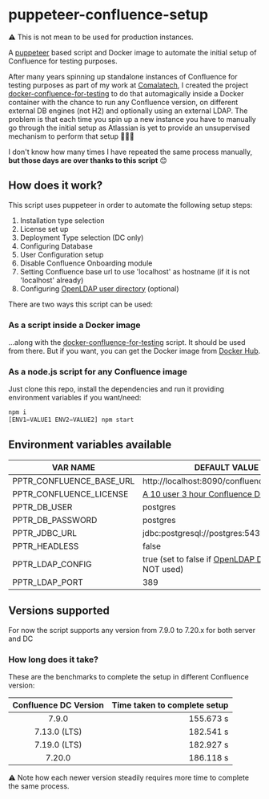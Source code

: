 # puppeteer-confluence-setup

⚠️ This is not mean to be used for production instances.

A [puppeteer](https://github.com/puppeteer/puppeteer) based script and Docker image to automate the initial setup of Confluence for testing purposes.

After many years spinning up standalone instances of Confluence for testing purposes as part of my work at [Comalatech](https://comalatech.com), I created the project [docker-confluence-for-testing](https://github.com/aruizca/docker-confluence-for-testing) to do that automagically inside a Docker container with the chance to run any Confluence version, on different external DB engines (not H2) and optionally using an external LDAP. The problem is that each time you spin up a new instance you have to manually go through the initial setup as Atlassian is yet to provide an unsupervised mechanism to perform that setup 🤦🏻‍♂️

I don't know how many times I have repeated the same process manually, **but those days are over thanks to this script** 😊

## How does it work?

This script uses puppeteer in order to automate the following setup steps:

1. Installation type selection
2. License set up
3. Deployment Type selection (DC only)
4. Configuring Database
5. User Configuration setup
6. Disable Confluence Onboarding module
7. Setting Confluence base url to use 'localhost' as hostname (if it is not 'localhost' already)
8. Configuring [OpenLDAP user directory](https://github.com/aruizca/docker-test-openldap) (optional)

There are two ways this script can be used:

### As a script inside a Docker image

...along with the [docker-confluence-for-testing](https://github.com/aruizca/docker-confluence-for-testing) script. It should be used from there. But if you want, you can get the Docker image from [Docker Hub](https://hub.docker.com/repository/docker/aruizca/puppeteer-confluence-setup).

### As a node.js script for any Confluence image

Just clone this repo, install the dependencies and run it providing environment variables if you want/need:

```javascript
npm i
[ENV1=VALUE1 ENV2=VALUE2] npm start
```

## Environment variables available

VAR NAME | DEFAULT VALUE
-------- | -------------
PPTR_CONFLUENCE_BASE_URL | http://localhost:8090/confluence
PPTR_CONFLUENCE_LICENSE | [A 10 user 3 hour Confluence DC license](https://developer.atlassian.com/platform/marketplace/timebomb-licenses-for-testing-server-apps/#:~:text=10%20user%20Confluence%20Data%20Center%20license%2C%20expires%20in%203%20hours)
PPTR_DB_USER | postgres
PPTR_DB_PASSWORD | postgres
PPTR_JDBC_URL | jdbc:postgresql://postgres:5432/confluence
PPTR_HEADLESS | false
PPTR_LDAP_CONFIG | true (set to false if [OpenLDAP Docker](https://github.com/aruizca/docker-test-openldap) is NOT used)
PPTR_LDAP_PORT | 389 

## Versions supported

For now the script supports any version from 7.9.0 to 7.20.x for both server and DC

### How long does it take?

These are the benchmarks to complete the setup in different Confluence version:

| Confluence DC Version | Time taken to complete setup |
|:---------------------:|-----------------------------:|
|         7.9.0         |                    155.673 s |
|     7.13.0 (LTS)      |                    182.541 s |
|     7.19.0 (LTS)      |                    182.927 s |
|        7.20.0         |                    186.118 s |

⚠️ Note how each newer version steadily requires more time to complete the same process.
